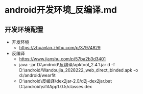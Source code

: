 #   android开发环境_反编译.md

##   开发环境配置
*	开发环境
	*	https://zhuanlan.zhihu.com/p/37974829
*	反编译
	*	https://www.jianshu.com/p/57ba2b3d3401
	*	java -jar D:\android\反编译/apktool_2.4.1.jar  d -f D:\android/Wandoujia_2028222_web_direct_binded.apk -o d:/android/wearfit
	*	 D:\android\反编译\dex2jar-2.0/d2j-dex2jar.bat   D:\android\sifitApp1.0.5/classes.dex
